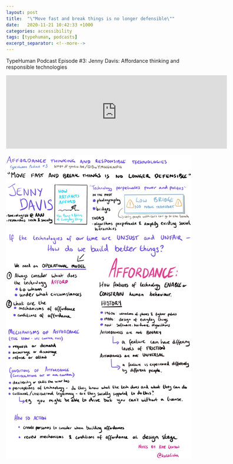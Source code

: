 ```yaml
---
layout: post
title:  "\"Move fast and break things is no longer defensible\""
date:   2020-11-21 10:42:33 +1000
categories: accessibility
tags: [typehuman, podcasts]
excerpt_separator: <!--more-->
---
```

TypeHuman Podcast Episode #3: Jenny Davis: Affordance thinking and responsible technologies

<iframe width="600" height="200" src="https://www.youtube.com/embed/QBwYMH6KNPQ" title="YouTube video player" frameborder="0" allow="accelerometer; autoplay; clipboard-write; encrypted-media; gyroscope; picture-in-picture" allowfullscreen></iframe>

<!--more-->

![My helpful screenshot][notes]

[notes]: /assets/img/affordance_thinking.png

